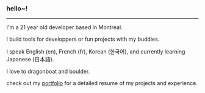 ### hello~!

---

I'm a 21 year old developer based in Montreal.

I build tools for developpers or fun projects with my buddies.

I speak English (en), French (fr), Korean (한국어), and currently learning Japanese (日本語).

I love to dragonboat and boulder.


check out my [portfolio](https://williamkiemlafond.netlify.app/) for a detailed resume of my projects and experience.

